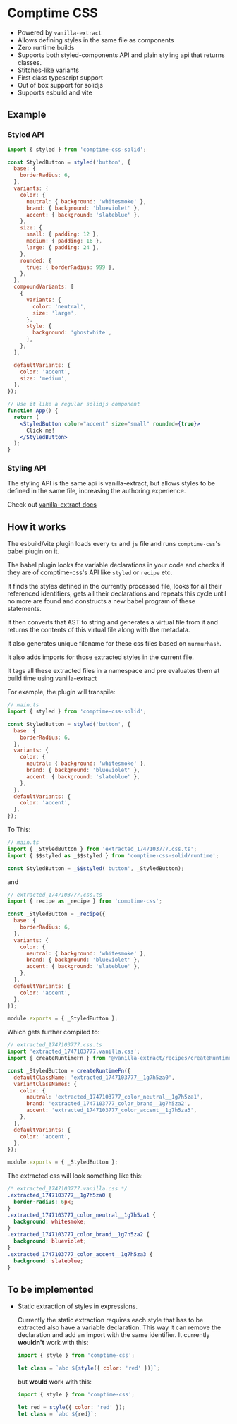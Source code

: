 # Comptime CSS

- Powered by `vanilla-extract`
- Allows defining styles in the same file as components
- Zero runtime builds
- Supports both styled-components API and plain styling api that returns classes.
- Stitches-like variants
- First class typescript support
- Out of box support for solidjs
- Supports esbuild and vite

## Example

### Styled API

```jsx
import { styled } from 'comptime-css-solid';

const StyledButton = styled('button', {
  base: {
    borderRadius: 6,
  },
  variants: {
    color: {
      neutral: { background: 'whitesmoke' },
      brand: { background: 'blueviolet' },
      accent: { background: 'slateblue' },
    },
    size: {
      small: { padding: 12 },
      medium: { padding: 16 },
      large: { padding: 24 },
    },
    rounded: {
      true: { borderRadius: 999 },
    },
  },
  compoundVariants: [
    {
      variants: {
        color: 'neutral',
        size: 'large',
      },
      style: {
        background: 'ghostwhite',
      },
    },
  ],

  defaultVariants: {
    color: 'accent',
    size: 'medium',
  },
});

// Use it like a regular solidjs component
function App() {
  return (
    <StyledButton color="accent" size="small" rounded={true}>
      Click me!
    </StyledButton>
  );
}
```

### Styling API

The styling API is the same api is vanilla-extract, but allows styles to be defined in the same file, increasing the authoring experience.

Check out [vanilla-extract docs](https://vanilla-extract.style/documentation/styling-api/)

## How it works

The esbuild/vite plugin loads every `ts` and `js` file and runs `comptime-css`'s babel plugin on it.

The babel plugin looks for variable declarations in your code and checks if they are of comptime-css's API like `styled` or `recipe` etc.

It finds the styles defined in the currently processed file, looks for all their referenced identifiers, gets all their declarations and repeats this cycle until no more are found and constructs a new babel program of these statements.

It then converts that AST to string and generates a virtual file from it and returns the contents of this virtual file along with the metadata.

It also generates unique filename for these css files based on `murmurhash`.

It also adds imports for those extracted styles in the current file.

It tags all these extracted files in a namespace and pre evaluates them at build time using vanilla-extract

For example, the plugin will transpile:

```js
// main.ts
import { styled } from 'comptime-css-solid';

const StyledButton = styled('button', {
  base: {
    borderRadius: 6,
  },
  variants: {
    color: {
      neutral: { background: 'whitesmoke' },
      brand: { background: 'blueviolet' },
      accent: { background: 'slateblue' },
    },
  },
  defaultVariants: {
    color: 'accent',
  },
});
```

To This:

```js
// main.ts
import { _StyledButton } from 'extracted_1747103777.css.ts';
import { $$styled as _$$styled } from 'comptime-css-solid/runtime';

const StyledButton = _$$styled('button', _StyledButton);
```

and

```js
// extracted_1747103777.css.ts
import { recipe as _recipe } from 'comptime-css';

const _StyledButton = _recipe({
  base: {
    borderRadius: 6,
  },
  variants: {
    color: {
      neutral: { background: 'whitesmoke' },
      brand: { background: 'blueviolet' },
      accent: { background: 'slateblue' },
    },
  },
  defaultVariants: {
    color: 'accent',
  },
});

module.exports = { _StyledButton };
```

Which gets further compiled to:

```js
// extracted_1747103777.css.ts
import 'extracted_1747103777.vanilla.css';
import { createRuntimeFn } from '@vanilla-extract/recipes/createRuntimeFn';

const _StyledButton = createRuntimeFn({
  defaultClassName: 'extracted_1747103777__1g7h5za0',
  variantClassNames: {
    color: {
      neutral: 'extracted_1747103777_color_neutral__1g7h5za1',
      brand: 'extracted_1747103777_color_brand__1g7h5za2',
      accent: 'extracted_1747103777_color_accent__1g7h5za3',
    },
  },
  defaultVariants: {
    color: 'accent',
  },
});

module.exports = { _StyledButton };
```

The extracted css will look something like this:

```css
/* extracted_1747103777.vanilla.css */
.extracted_1747103777__1g7h5za0 {
  border-radius: 6px;
}
.extracted_1747103777_color_neutral__1g7h5za1 {
  background: whitesmoke;
}
.extracted_1747103777_color_brand__1g7h5za2 {
  background: blueviolet;
}
.extracted_1747103777_color_accent__1g7h5za3 {
  background: slateblue;
}
```

## To be implemented

- Static extraction of styles in expressions.

  Currently the static extraction requires each style that has to be extracted also have a variable declaration. This way it can remove the declaration and add an import with the same identifier.
  It currently **wouldn't** work with this:

  ```js
  import { style } from 'comptime-css';

  let class = `abc ${style({ color: 'red' })}`;
  ```

  but **would** work with this:

  ```js
  import { style } from 'comptime-css';

  let red = style({ color: 'red' });
  let class = `abc ${red}`;
  ```
